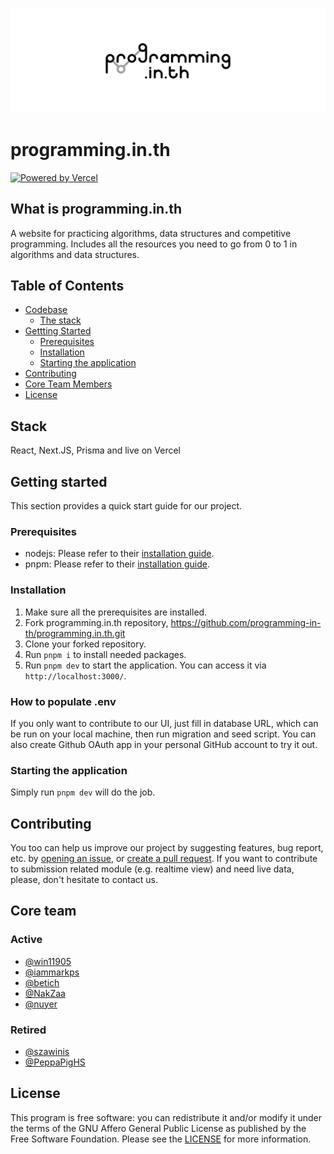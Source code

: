 [![programming.in.th](https://raw.githubusercontent.com/programming-in-th/artworks/master/png/readme_banner.png)](https://beta.programming.in.th)

# programming.in.th

[![Powered by Vercel](https://raw.githubusercontent.com/programming-in-th/programming.in.th/0.2/powered-by-vercel.svg)](https://vercel.com/?utm_source=proginth&utm_campaign=oss)

## What is programming.in.th

A website for practicing algorithms, data structures and competitive programming. Includes all the resources you need to go from 0 to 1 in algorithms and data structures.

## Table of Contents

- [Codebase](#codebase)
  - [The stack](#stack)
- [Gettting Started](#getting-started)
  - [Prerequisites](#prerequisites)
  - [Installation](#installation)
  - [Starting the application](#starting-the-application)
- [Contributing](#contributing)
- [Core Team Members](#core-team)
- [License](#license)

## Stack

React, Next.JS, Prisma and live on Vercel

## Getting started

This section provides a quick start guide for our project.

### Prerequisites

- nodejs: Please refer to their [installation guide](https://nodejs.org/en/).
- pnpm: Please refer to their [installation guide](https://pnpm.io/).

### Installation

1. Make sure all the prerequisites are installed.
2. Fork programming.in.th repository, https://github.com/programming-in-th/programming.in.th.git
3. Clone your forked repository.
4. Run `pnpm i` to install needed packages.
5. Run `pnpm dev` to start the application. You can access it via `http://localhost:3000/`.

### How to populate .env

If you only want to contribute to our UI, just fill in database URL, which can be run on your local machine, then run migration and seed script. You can also create Github OAuth app in your personal GitHub account to try it out.

### Starting the application

Simply run `pnpm dev` will do the job.

## Contributing

You too can help us improve our project by suggesting features, bug report, etc. by [opening an issue](https://github.com/programming-in-th/programming.in.th/issues), or [create a pull request](https://github.com/programming-in-th/programming.in.th/pulls). If you want to contribute to submission related module (e.g. realtime view) and need live data, please, don't hesitate to contact us.

## Core team

### Active

- [@win11905](https://github.com/win11905)
- [@iammarkps](https://github.com/iammarkps)
- [@betich](https://github.com/betich)
- [@NakZaa](https://github.com/nakzaa)
- [@nuyer](https://github.com/nuyer)

### Retired

- [@szawinis](https://github.com/szawinis)
- [@PeppaPigHS](https://github.com/PeppaPigHS)

## License

This program is free software: you can redistribute it and/or modify it under the terms of the GNU Affero General Public License as published by the Free Software Foundation. Please see the [LICENSE](https://github.com/programming-in-th/programming.in.th/blob/master/LICENSE) for more information.

